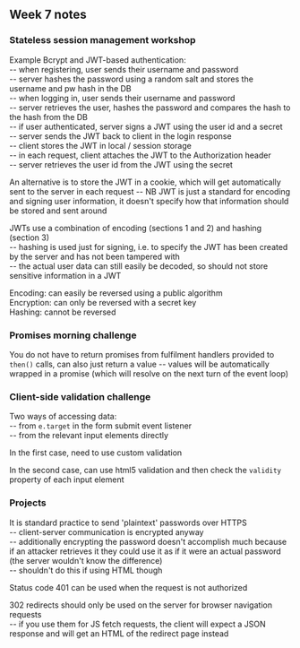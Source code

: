 ## Week 7 notes

### Stateless session management workshop

Example Bcrypt and JWT-based authentication:  
-- when registering, user sends their username and password  
-- server hashes the password using a random salt and stores the username and pw hash in the DB  
-- when logging in, user sends their username and password  
-- server retrieves the user, hashes the password and compares the hash to the hash from the DB  
-- if user authenticated, server signs a JWT using the user id and a secret  
-- server sends the JWT back to client in the login response  
-- client stores the JWT in local / session storage  
-- in each request, client attaches the JWT to the Authorization header  
-- server retrieves the user id from the JWT using the secret

An alternative is to store the JWT in a cookie, which will get automatically sent to the server in each request
-- NB JWT is just a standard for encoding and signing user information, it doesn't specify how that information should be stored and sent around

JWTs use a combination of encoding (sections 1 and 2) and hashing (section 3)  
-- hashing is used just for signing, i.e. to specify the JWT has been created by the server and has not been tampered with  
-- the actual user data can still easily be decoded, so should not store sensitive information in a JWT

Encoding: can easily be reversed using a public algorithm  
Encryption: can only be reversed with a secret key  
Hashing: cannot be reversed

### Promises morning challenge

You do not have to return promises from fulfilment handlers provided to `then()` calls, can also just return a value
-- values will be automatically wrapped in a promise (which will resolve on the next turn of the event loop)

### Client-side validation challenge

Two ways of accessing data:  
-- from `e.target` in the form submit event listener  
-- from the relevant input elements directly

In the first case, need to use custom validation

In the second case, can use html5 validation and then check the `validity` property of each input element

### Projects

It is standard practice to send 'plaintext' passwords over HTTPS  
-- client-server communication is encrypted anyway  
-- additionally encrypting the password doesn't accomplish much because if an attacker retrieves it they could use it as if it were an actual password (the server wouldn't know the difference)  
-- shouldn't do this if using HTML though

Status code 401 can be used when the request is not authorized

302 redirects should only be used on the server for browser navigation requests  
-- if you use them for JS fetch requests, the client will expect a JSON response and will get an HTML of the redirect page instead